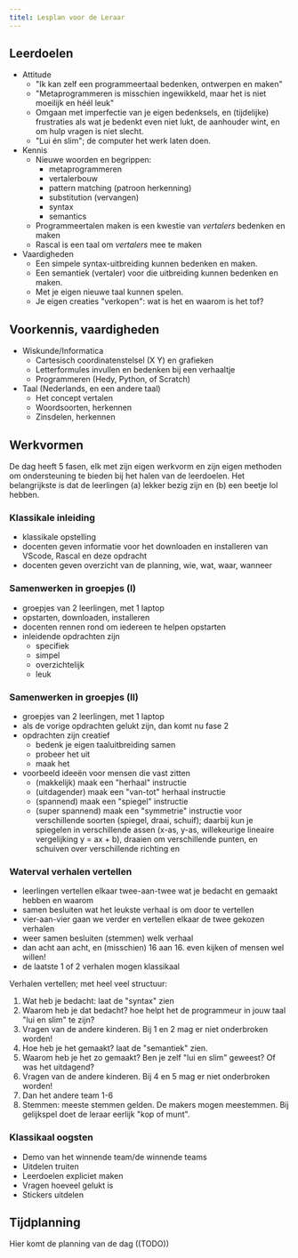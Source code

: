 ```yaml
---
titel: Lesplan voor de Leraar
---
```


## Leerdoelen

* Attitude
   * "Ik kan zelf een programmeertaal bedenken, ontwerpen en maken"
   * "Metaprogrammeren is misschien ingewikkeld, maar het is niet moeilijk en héél leuk"
   * Omgaan met imperfectie van je eigen bedenksels, en (tijdelijke) frustraties als wat je bedenkt even niet lukt, de aanhouder wint, en om hulp vragen is niet slecht.
   * "Lui én slim"; de computer het werk laten doen.
* Kennis
   * Nieuwe woorden en begrippen:
      * metaprogrammeren
      * vertalerbouw
      * pattern matching (patroon herkenning)
      * substitution (vervangen)
      * syntax
      * semantics
   * Programmeertalen maken is een kwestie van _vertalers_ bedenken en maken
   * Rascal is een taal om _vertalers_ mee te maken
* Vaardigheden
   * Een simpele syntax-uitbreiding kunnen bedenken en maken.
   * Een semantiek (vertaler) voor die uitbreiding kunnen bedenken en maken.
   * Met je eigen nieuwe taal kunnen spelen.
   * Je eigen creaties "verkopen": wat is het en waarom is het tof?

## Voorkennis, vaardigheden

* Wiskunde/Informatica
   * Cartesisch coordinatenstelsel (X Y) en grafieken
   * Letterformules invullen en bedenken bij een verhaaltje
   * Programmeren (Hedy, Python, of Scratch)
* Taal (Nederlands, en een andere taal)
   * Het concept vertalen
   * Woordsoorten, herkennen
   * Zinsdelen, herkennen

## Werkvormen

De dag heeft 5 fasen, elk met zijn eigen werkvorm en zijn eigen methoden om ondersteuning te bieden bij het halen van de leerdoelen.
Het belangrijkste is dat de leerlingen (a) lekker bezig zijn en (b) een beetje lol hebben. 

### Klassikale inleiding

* klassikale opstelling
* docenten geven informatie voor het downloaden en installeren van VScode, Rascal en deze opdracht
* docenten geven overzicht van de planning, wie, wat, waar, wanneer

### Samenwerken in groepjes (I)

* groepjes van 2 leerlingen, met 1 laptop
* opstarten, downloaden, installeren
* docenten rennen rond om iedereen te helpen opstarten
* inleidende opdrachten zijn
   * specifiek
   * simpel
   * overzichtelijk
   * leuk
### Samenwerken in groepjes (II)

* groepjes van 2 leerlingen, met 1 laptop
* als de vorige opdrachten gelukt zijn, dan komt nu fase 2
* opdrachten zijn creatief 
   * bedenk je eigen taaluitbreiding samen
   * probeer het uit
   * maak het
* voorbeeld ideeën voor mensen die vast zitten
   * (makkelijk) maak een "herhaal" instructie
   * (uitdagender) maak een "van-tot" herhaal instructie
   * (spannend) maak een "spiegel" instructie
   * (super spannend) maak een "symmetrie" instructie voor verschillende soorten (spiegel, draai, schuif); daarbij kun je spiegelen in verschillende assen (x-as, y-as, willekeurige lineaire vergelijking y = ax + b), draaien om verschillende punten, en schuiven over verschillende richting en

### Waterval verhalen vertellen 

* leerlingen vertellen elkaar twee-aan-twee wat je bedacht en gemaakt hebben en waarom
* samen besluiten wat het leukste verhaal is om door te vertellen
* vier-aan-vier gaan we verder en vertellen elkaar de twee gekozen verhalen
* weer samen besluiten (stemmen) welk verhaal
* dan acht aan acht, en (misschien) 16 aan 16. even kijken of mensen wel willen!
* de laatste 1 of 2 verhalen mogen klassikaal

Verhalen vertellen; met heel veel structuur:
1. Wat heb je bedacht: laat de "syntax" zien
2. Waarom heb je dat bedacht? hoe helpt het de programmeur in jouw taal "lui en slim" te zijn?
3. Vragen van de andere kinderen. Bij 1 en 2 mag er niet onderbroken worden!
4. Hoe heb je het gemaakt? laat de "semantiek" zien.
5. Waarom heb je het zo gemaakt? Ben je zelf "lui en slim" geweest? Of was het uitdagend?
6. Vragen van de andere kinderen. Bij 4 en 5 mag er niet onderbroken worden!
7. Dan het andere team 1-6
8. Stemmen: meeste stemmen gelden. De makers mogen meestemmen. Bij gelijkspel doet de leraar eerlijk "kop of munt".
### Klassikaal oogsten

* Demo van het winnende team/de winnende teams
* Uitdelen truiten
* Leerdoelen expliciet maken
* Vragen hoeveel gelukt is
* Stickers uitdelen
## Tijdplanning

Hier komt de planning van de dag ((TODO))